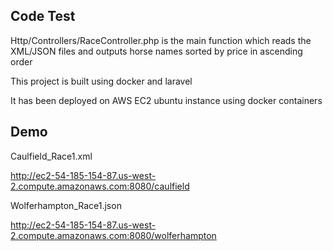 ## Code Test

Http/Controllers/RaceController.php is the main function which reads the XML/JSON files and outputs horse names sorted by price in ascending order

This project is built using docker and laravel

It has been deployed on AWS EC2 ubuntu instance using docker containers

## Demo
Caulfield_Race1.xml

http://ec2-54-185-154-87.us-west-2.compute.amazonaws.com:8080/caulfield

Wolferhampton_Race1.json

http://ec2-54-185-154-87.us-west-2.compute.amazonaws.com:8080/wolferhampton
